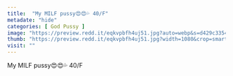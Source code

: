 ```yaml
---
title:  "My MILF pussy😍😍💦 40/F"
metadate: "hide"
categories: [ God Pussy ]
image: "https://preview.redd.it/eqkvpbfh4uj51.jpg?auto=webp&s=d429c33541c5ed181575756bd36ea18207a3e6bf"
thumb: "https://preview.redd.it/eqkvpbfh4uj51.jpg?width=1080&crop=smart&auto=webp&s=7fea4ab97b43e542a8b039cc638bd604243a37e0"
visit: ""
---
```

My MILF pussy😍😍💦 40/F
